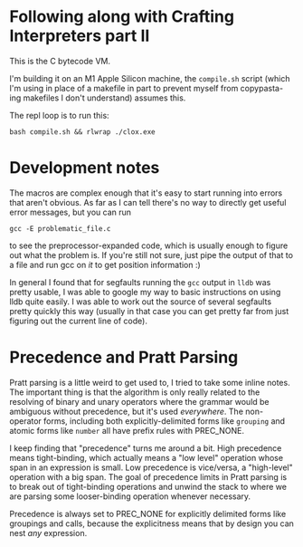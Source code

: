 # Following along with Crafting Interpreters part II

This is the C bytecode VM.

I'm building it on an M1 Apple Silicon machine, the
`compile.sh` script (which I'm using in place of a makefile
in part to prevent myself from copypasta-ing makefiles I
don't understand) assumes this.

The repl loop is to run this:
```
bash compile.sh && rlwrap ./clox.exe
```

# Development notes

The macros are complex enough that it's easy to start running into errors that
aren't obvious. As far as I can tell there's no way to directly get useful
error messages, but you can run
```
gcc -E problematic_file.c
```
to see the preprocessor-expanded code, which is usually enough to figure out
what the problem is. If you're still not sure, just pipe the output of that to
a file and run gcc on *it* to get position information :)

In general I found that for segfaults running the `gcc` output in `lldb` was
pretty usable, I was able to google my way to basic instructions on using lldb
quite easily. I was able to work out the source of several segfaults pretty
quickly this way (usually in that case you can get pretty far from just
figuring out the current line of code).

# Precedence and Pratt Parsing

Pratt parsing is a little weird to get used to, I tried to take some inline
notes. The important thing is that the algorithm is only really related
to the resolving of binary and unary operators where the grammar would be
ambiguous without precedence, but it's used *everywhere*. The non-operator
forms, including both explicitly-delimited forms like `grouping` and atomic
forms like `number` all have prefix rules with PREC_NONE.

I keep finding that "precedence" turns me around a bit. High precedence means
tight-binding, which actually means a "low level" operation whose span in an
expression is small. Low precedence is vice/versa, a "high-level" operation
with a big span. The goal of precedence limits in Pratt parsing is to break
out of tight-binding operations and unwind the stack to where we are parsing
some looser-binding operation whenever necessary.

Precedence is always set to PREC_NONE for explicitly delimited forms like
groupings and calls, because the explicitness means that by design you can nest
*any* expression.
